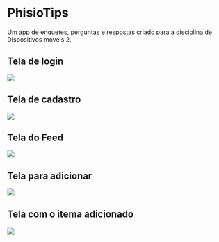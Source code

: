 # PhisioTips
Um app de enquetes, perguntas e respostas criado para a disciplina  de Dispositivos moveis 2.

## Tela de login
<img src="https://github.com/Patrick-Rafael/Imagens_dos_Apps/blob/master/Login.jpeg">

## Tela de cadastro
<img src="https://github.com/Patrick-Rafael/Imagens_dos_Apps/blob/master/Cadastrar.jpeg">

## Tela do Feed
<img src="https://github.com/Patrick-Rafael/Imagens_dos_Apps/blob/master/Feed.jpeg">

## Tela para adicionar 
<img src = "https://github.com/Patrick-Rafael/Imagens_dos_Apps/blob/master/Adicionar.jpeg">

## Tela com o itema adicionado
#### <img src = "https://github.com/Patrick-Rafael/Imagens_dos_Apps/blob/master/Adicionado.jpeg">



